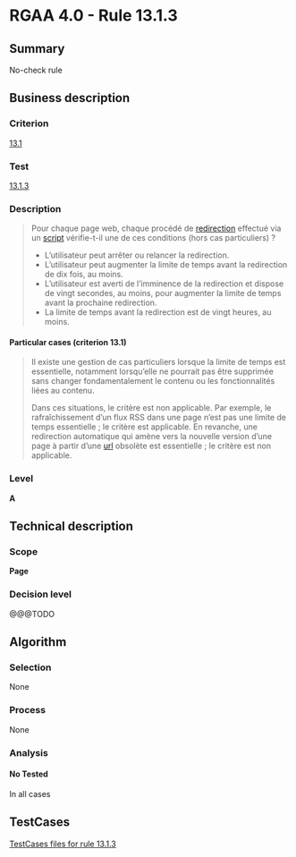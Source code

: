 # RGAA 4.0 - Rule 13.1.3

## Summary
No-check rule


## Business description

### Criterion
[13.1](https://www.numerique.gouv.fr/publications/rgaa-accessibilite/methode/criteres/#crit-13-1)

### Test
[13.1.3](https://www.numerique.gouv.fr/publications/rgaa-accessibilite/methode/criteres/#test-13-1-3)

### Description
> Pour chaque page web, chaque procédé de [redirection](https://www.numerique.gouv.fr/publications/rgaa-accessibilite/methode/glossaire/#redirection) effectué via un [script](https://www.numerique.gouv.fr/publications/rgaa-accessibilite/methode/glossaire/#script) vérifie-t-il une de ces conditions (hors cas particuliers) ?
> 
> * L’utilisateur peut arrêter ou relancer la redirection.
> * L’utilisateur peut augmenter la limite de temps avant la redirection de dix fois, au moins.
> * L’utilisateur est averti de l’imminence de la redirection et dispose de vingt secondes, au moins, pour augmenter la limite de temps avant la prochaine redirection.
> * La limite de temps avant la redirection est de vingt heures, au moins.

#### Particular cases (criterion 13.1)
> Il existe une gestion de cas particuliers lorsque la limite de temps est essentielle, notamment lorsqu’elle ne pourrait pas être supprimée sans changer fondamentalement le contenu ou les fonctionnalités liées au contenu.
> 
> Dans ces situations, le critère est non applicable. Par exemple, le rafraîchissement d’un flux RSS dans une page n’est pas une limite de temps essentielle ; le critère est applicable. En revanche, une redirection automatique qui amène vers la nouvelle version d’une page à partir d’une [url](https://www.numerique.gouv.fr/publications/rgaa-accessibilite/methode/glossaire/#url) obsolète est essentielle ; le critère est non applicable.

### Level
**A**


## Technical description

### Scope
**Page**

### Decision level
@@@TODO


## Algorithm

### Selection
None

### Process
None

### Analysis

#### No Tested
In all cases


##  TestCases

[TestCases files for rule 13.1.3](https://gitlab.com/asqatasun/Asqatasun/-/tree/v5/rules/rules-rgaa4.0/src/test/resources/testcases/rgaa40//Rgaa40Rule130103/)


